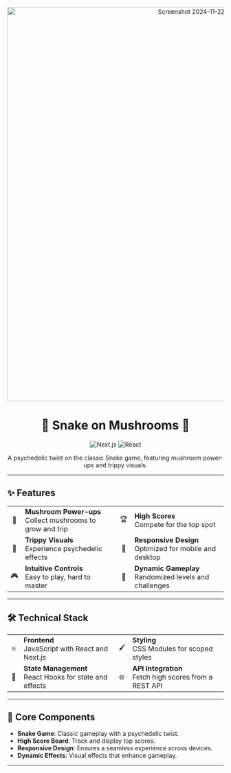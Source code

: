 <div align="center">
<img width="918" alt="Screenshot 2024-11-22 at 12 32 46" src="https://github.com/user-attachments/assets/fb6447b4-e528-4129-a85e-c4b1c29a33bf">

  <h1>🐍 Snake on Mushrooms 🍄</h1>
  
  <p>
    <img src="https://img.shields.io/badge/Next.js-13-blue?style=for-the-badge&logo=next.js" alt="Next.js">
    <img src="https://img.shields.io/badge/React-18-blue?style=for-the-badge&logo=react" alt="React">
  </p>
  
  <p>A psychedelic twist on the classic Snake game, featuring mushroom power-ups and trippy visuals.</p>
</div>

---

## ✨ Features

<div align="center">
  <table>
    <tr>
      <td align="center">🍄</td>
      <td><strong>Mushroom Power-ups</strong><br/>Collect mushrooms to grow and trip</td>
      <td align="center">🏆</td>
      <td><strong>High Scores</strong><br/>Compete for the top spot</td>
    </tr>
    <tr>
      <td align="center">🎨</td>
      <td><strong>Trippy Visuals</strong><br/>Experience psychedelic effects</td>
      <td align="center">📱</td>
      <td><strong>Responsive Design</strong><br/>Optimized for mobile and desktop</td>
    </tr>
    <tr>
      <td align="center">🎮</td>
      <td><strong>Intuitive Controls</strong><br/>Easy to play, hard to master</td>
      <td align="center">🔄</td>
      <td><strong>Dynamic Gameplay</strong><br/>Randomized levels and challenges</td>
    </tr>
  </table>
</div>

---

## 🛠️ Technical Stack

<div align="center">
  <table>
    <tr>
      <td align="center">⚛️</td>
      <td><strong>Frontend</strong><br/>JavaScript with React and Next.js</td>
      <td align="center">🖌️</td>
      <td><strong>Styling</strong><br/>CSS Modules for scoped styles</td>
    </tr>
    <tr>
      <td align="center">🔄</td>
      <td><strong>State Management</strong><br/>React Hooks for state and effects</td>
      <td align="center">🌐</td>
      <td><strong>API Integration</strong><br/>Fetch high scores from a REST API</td>
    </tr>
  </table>
</div>

---

## 🎯 Core Components

- **Snake Game**: Classic gameplay with a psychedelic twist.
- **High Score Board**: Track and display top scores.
- **Responsive Design**: Ensures a seamless experience across devices.
- **Dynamic Effects**: Visual effects that enhance gameplay.

---

